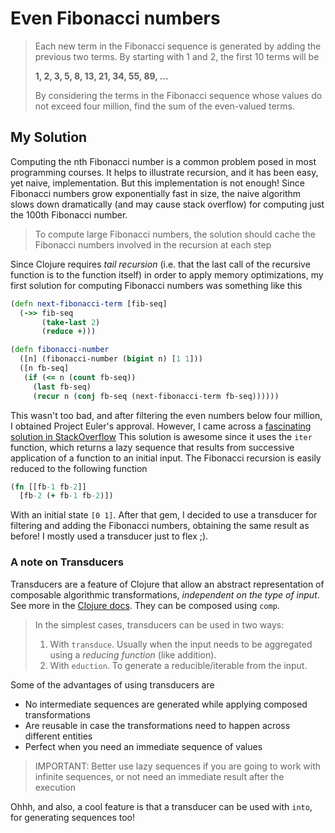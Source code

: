 # Even Fibonacci numbers

> Each new term in the Fibonacci sequence is generated by adding the previous two terms.
> By starting with 1 and 2, the first 10 terms will be
> 
> **1, 2, 3, 5, 8, 13, 21, 34, 55, 89, ...**
> 
> By considering the terms in the Fibonacci sequence whose values do not exceed four million, 
> find the sum of the even-valued terms.

## My Solution

Computing the nth Fibonacci number is a common problem posed in most programming courses.
It helps to illustrate recursion, and it has been easy, yet naive, implementation. But this
implementation is not enough! Since Fibonacci numbers grow exponentially fast in size, the
naive algorithm slows down dramatically (and may cause stack overflow) for computing just 
the 100th Fibonacci number.

> To compute large Fibonacci numbers, the solution should cache the Fibonacci numbers
> involved in the recursion at each step

Since Clojure requires _tail recursion_ (i.e. that the last call of the recursive function
is to the function itself) in order to apply memory optimizations, my first solution for
computing Fibonacci numbers was something like this

```clojure
(defn next-fibonacci-term [fib-seq]
  (->> fib-seq
       (take-last 2)
       (reduce +)))

(defn fibonacci-number
  ([n] (fibonacci-number (bigint n) [1 1]))
  ([n fb-seq]
   (if (<= n (count fb-seq))
     (last fb-seq)
     (recur n (conj fb-seq (next-fibonacci-term fb-seq))))))
```

This wasn't too bad, and after filtering the even numbers below four million, I obtained Project
Euler's approval. However, I came across a 
[fascinating solution in StackOverflow](https://stackoverflow.com/questions/8939970/a-recursive-fibonacci-function-in-clojure)
This solution is awesome since it uses the `iter` function, which returns a lazy sequence that results
from successive application of a function to an initial input. The Fibonacci recursion is easily
reduced to the following function

```clojure
(fn [[fb-1 fb-2]]
  [fb-2 (+ fb-1 fb-2)])
```

With an initial state `[0 1]`. After that gem, I decided to use a transducer for filtering and adding
the Fibonacci numbers, obtaining the same result as before! I mostly used a transducer just to flex ;).

### A note on Transducers

Transducers are a feature of Clojure that allow an abstract representation of composable algorithmic
transformations, _independent on the type of input_. See more in the 
[Clojure docs](https://clojure.org/reference/transducers). They can be composed using `comp`.

> In the simplest cases, transducers can be used in two ways:
> 1. With `transduce`. Usually when the input needs to be aggregated using a _reducing function_ (like addition).
> 2. With `eduction`. To generate a reducible/iterable from the input.

Some of the advantages of using transducers are

* No intermediate sequences are generated while applying composed transformations
* Are reusable in case the transformations need to happen across different entities
* Perfect when you need an immediate sequence of values

> IMPORTANT: Better use lazy sequences if you are going to work with infinite sequences, or not need an immediate
> result after the execution

Ohhh, and also, a cool feature is that a transducer can be used with `into`, for generating sequences too!